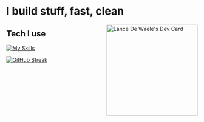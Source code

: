 
# I build stuff, fast, clean


<div align="left">
  <a href="https://app.daily.dev/lancedewaele"><img src="https://api.daily.dev/devcards/v2/Naod7pCiy52k9CtiINf9y.png?r=s6b" width="240" align="right" alt="Lance De Waele's Dev Card"/></a>
</div>


## Tech I use
[![My Skills](https://skillicons.dev/icons?i=aws,docker,ts,nextjs,nodejs,postgres,prisma,py,redis,flutter)](https://skillicons.dev)


[![GitHub Streak](https://github-readme-streak-stats.herokuapp.com?user=lancedw&theme=transparent&hide_border=true&card_width=100&hide_total_contributions=true&hide_longest_streak=true)](https://git.io/streak-stats)
